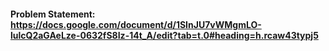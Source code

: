 #### Problem Statement: https://docs.google.com/document/d/1SInJU7vWMgmLO-lulcQ2aGAeLze-0632fS8Iz-14t_A/edit?tab=t.0#heading=h.rcaw43typj5